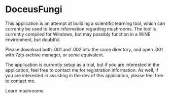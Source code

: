 # DoceusFungi

This application is an attempt at building a scientific learning tool, which can currently be used to learn information regarding mushrooms.
The tool is currently compiled for Windows, but may possibly function in a WINE environment, but doubtful.

Please download both .001 and .002 into the same directory, and open .001 with 7zip archive manager, or some equivalent.

The application is currently setup as a trial, but if you are interested in the application, feel free to contact me for registration information.
As well, if you are interested in assisting in the dev of this application, please feel free to contact me.

Learn mushrooms.
